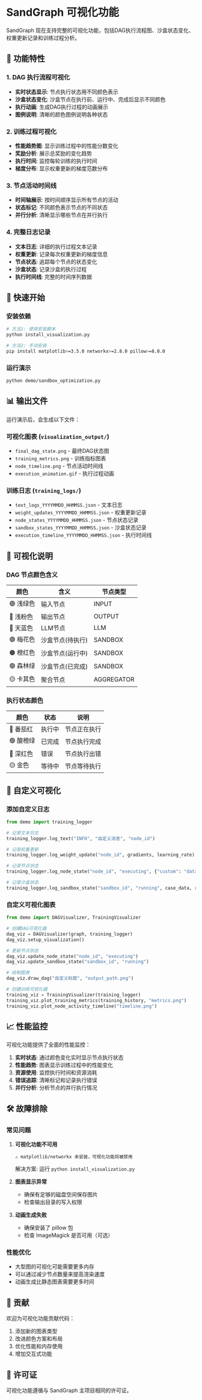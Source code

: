 # SandGraph 可视化功能

SandGraph 现在支持完整的可视化功能，包括DAG执行流程图、沙盒状态变化、权重更新记录和训练过程分析。

## 🎨 功能特性

### 1. DAG 执行流程可视化
- **实时状态显示**: 节点执行状态用不同颜色表示
- **沙盒状态变化**: 沙盒节点在执行前、运行中、完成后显示不同颜色
- **执行动画**: 生成DAG执行过程的动画展示
- **图例说明**: 清晰的颜色图例说明各种状态

### 2. 训练过程可视化
- **性能趋势图**: 显示训练过程中的性能分数变化
- **奖励分析**: 展示总奖励的变化趋势
- **执行时间**: 监控每轮训练的执行时间
- **梯度分布**: 显示权重更新的梯度范数分布

### 3. 节点活动时间线
- **时间轴展示**: 按时间顺序显示所有节点的活动
- **状态标记**: 不同颜色表示节点的不同状态
- **并行分析**: 清晰显示哪些节点在并行执行

### 4. 完整日志记录
- **文本日志**: 详细的执行过程文本记录
- **权重更新**: 记录每次权重更新的梯度信息
- **节点状态**: 追踪每个节点的状态变化
- **沙盒状态**: 记录沙盒的执行过程
- **执行时间线**: 完整的时间序列数据

## 🚀 快速开始

### 安装依赖

```bash
# 方法1: 使用安装脚本
python install_visualization.py

# 方法2: 手动安装
pip install matplotlib>=3.5.0 networkx>=2.8.0 pillow>=8.0.0
```

### 运行演示

```bash
python demo/sandbox_optimization.py
```

## 📊 输出文件

运行演示后，会生成以下文件：

### 可视化图表 (`visualization_output/`)
- `final_dag_state.png` - 最终DAG状态图
- `training_metrics.png` - 训练指标图表
- `node_timeline.png` - 节点活动时间线
- `execution_animation.gif` - 执行过程动画

### 训练日志 (`training_logs/`)
- `text_logs_YYYYMMDD_HHMMSS.json` - 文本日志
- `weight_updates_YYYYMMDD_HHMMSS.json` - 权重更新记录
- `node_states_YYYYMMDD_HHMMSS.json` - 节点状态记录
- `sandbox_states_YYYYMMDD_HHMMSS.json` - 沙盒状态记录
- `execution_timeline_YYYYMMDD_HHMMSS.json` - 执行时间线

## 🎯 可视化说明

### DAG 节点颜色含义

| 颜色 | 含义 | 节点类型 |
|------|------|----------|
| 🟢 浅绿色 | 输入节点 | INPUT |
| 🩷 浅粉色 | 输出节点 | OUTPUT |
| 🔵 天蓝色 | LLM节点 | LLM |
| 🟣 梅花色 | 沙盒节点(待执行) | SANDBOX |
| 🟠 橙红色 | 沙盒节点(运行中) | SANDBOX |
| 🟢 森林绿 | 沙盒节点(已完成) | SANDBOX |
| 🟡 卡其色 | 聚合节点 | AGGREGATOR |

### 执行状态颜色

| 颜色 | 状态 | 说明 |
|------|------|------|
| 🔴 番茄红 | 执行中 | 节点正在执行 |
| 🟢 酸橙绿 | 已完成 | 节点执行完成 |
| 🔴 深红色 | 错误 | 节点执行出错 |
| 🟡 金色 | 等待中 | 节点等待执行 |

## 🔧 自定义可视化

### 添加自定义日志

```python
from demo import training_logger

# 记录文本日志
training_logger.log_text("INFO", "自定义消息", "node_id")

# 记录权重更新
training_logger.log_weight_update("node_id", gradients, learning_rate)

# 记录节点状态
training_logger.log_node_state("node_id", "executing", {"custom": "data"})

# 记录沙盒状态
training_logger.log_sandbox_state("sandbox_id", "running", case_data, result)
```

### 自定义可视化图表

```python
from demo import DAGVisualizer, TrainingVisualizer

# 创建DAG可视化器
dag_viz = DAGVisualizer(graph, training_logger)
dag_viz.setup_visualization()

# 更新节点状态
dag_viz.update_node_state("node_id", "executing")
dag_viz.update_sandbox_state("sandbox_id", "running")

# 绘制图表
dag_viz.draw_dag("自定义标题", "output_path.png")

# 创建训练可视化器
training_viz = TrainingVisualizer(training_logger)
training_viz.plot_training_metrics(training_history, "metrics.png")
training_viz.plot_node_activity_timeline("timeline.png")
```

## 📈 性能监控

可视化功能提供了全面的性能监控：

1. **实时状态**: 通过颜色变化实时显示节点执行状态
2. **性能趋势**: 图表显示训练过程中的性能变化
3. **资源使用**: 监控执行时间和资源消耗
4. **错误追踪**: 清晰标记和记录执行错误
5. **并行分析**: 分析节点的并行执行情况

## 🛠️ 故障排除

### 常见问题

1. **可视化功能不可用**
   ```
   ⚠️ matplotlib/networkx 未安装，可视化功能将被禁用
   ```
   解决方案: 运行 `python install_visualization.py`

2. **图表显示异常**
   - 确保有足够的磁盘空间保存图片
   - 检查输出目录的写入权限

3. **动画生成失败**
   - 确保安装了 pillow 包
   - 检查 ImageMagick 是否可用（可选）

### 性能优化

- 大型图的可视化可能需要更多内存
- 可以通过减少节点数量来提高渲染速度
- 动画生成比静态图表需要更多时间

## 🤝 贡献

欢迎为可视化功能贡献代码：

1. 添加新的图表类型
2. 改进颜色方案和布局
3. 优化性能和内存使用
4. 增加交互式功能

## 📄 许可证

可视化功能遵循与 SandGraph 主项目相同的许可证。 